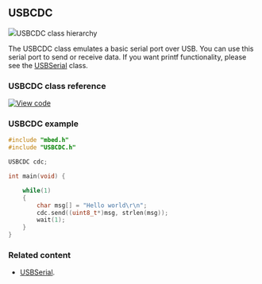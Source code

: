 ## USBCDC

<span class="images">![](https://os.mbed.com/docs/v5.10/feature-hal-spec-usb-device-doxy/class_u_s_b_c_d_c.png)<span>USBCDC class hierarchy</span></span>

The USBCDC class emulates a basic serial port over USB. You can use this serial port to send or receive data. If you want printf functionality, please see the [USBSerial](USBSerial.html) class.

### USBCDC class reference

[![View code](https://www.mbed.com/embed/?type=library)](http://os.mbed.com/docs/v5.10/feature-hal-spec-usb-device-doxy/class_u_s_b_serial.html)

### USBCDC example

```C++
#include "mbed.h"
#include "USBCDC.h"

USBCDC cdc;

int main(void) {

    while(1)
    {
        char msg[] = "Hello world\r\n";
        cdc.send((uint8_t*)msg, strlen(msg));
        wait(1);
    }
}
```

### Related content

- [USBSerial](USBSerial.html).
